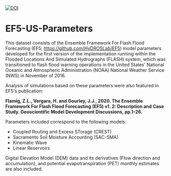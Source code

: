 [![DOI](https://zenodo.org/badge/DOI/10.5281/zenodo.4009759.svg)](https://doi.org/10.5281/zenodo.4009759)

# EF5-US-Parameters

This dataset consists of the Ensemble Framework For Flash Flood Forecasting (EF5; https://github.com/HyDROSLab/EF5) model parameters developed for the first version of the implementation running within the Flooded Locations And Simulated Hydrographs (FLASH) system, which was transitioned to flash flood warning operations in the United States' National Oceanic and Atmospheric Administration (NOAA) National Weather Service (NWS) in November of 2016.

Analysis of simulations based on these parameters were also featured in EF5's publication:

**Flamig, Z.L., Vergara, H. and Gourley, J.J., 2020. The Ensemble Framework For Flash Flood Forecasting (EF5) v1. 2: Description and Case Study. Geoscientific Model Development Discussions, pp.1-26.**

Parameters included correspond to the following models:

- Coupled Routing and Excess STorage (CREST)
- Sacramento Soil Moisture Accounting (SAC-SMA)
- Kinematic Wave
- Linear Reservoirs

Digital Elevation Model (DEM) data and its derivatives (Flow direction and accumulation), and potential evapotranspiration (PET) monthly estimates are also included.
